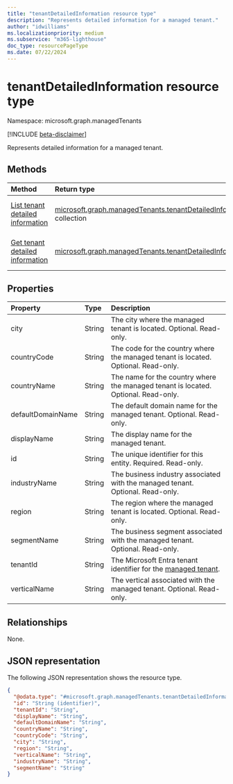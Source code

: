 ```yaml
---
title: "tenantDetailedInformation resource type"
description: "Represents detailed information for a managed tenant."
author: "idwilliams"
ms.localizationpriority: medium
ms.subservice: "m365-lighthouse"
doc_type: resourcePageType
ms.date: 07/22/2024
---
```


# tenantDetailedInformation resource type

Namespace: microsoft.graph.managedTenants

[!INCLUDE [beta-disclaimer](../../includes/beta-disclaimer.md)]

Represents detailed information for a managed tenant.

## Methods
|Method|Return type|Description|
|:---|:---|:---|
|[List tenant detailed information](../api/managedtenants-managedtenant-list-tenantsdetailedinformation.md)|[microsoft.graph.managedTenants.tenantDetailedInformation](../resources/managedtenants-tenantdetailedinformation.md) collection|Get a list of the [tenantDetailedInformation](../resources/managedtenants-tenantdetailedinformation.md) objects and their properties.|
|[Get tenant detailed information](../api/managedtenants-tenantdetailedinformation-get.md)|[microsoft.graph.managedTenants.tenantDetailedInformation](../resources/managedtenants-tenantdetailedinformation.md)|Read the properties and relationships of a [tenantDetailedInformation](../resources/managedtenants-tenantdetailedinformation.md) object.|

## Properties
|Property|Type|Description|
|:---|:---|:---|
|city|String|The city where the managed tenant is located. Optional. Read-only.|
|countryCode|String|The code for the country where the managed tenant is located. Optional. Read-only.|
|countryName|String|The name for the country where the managed tenant is located. Optional. Read-only.|
|defaultDomainName|String|The default domain name for the managed tenant. Optional. Read-only.|
|displayName|String|The display name for the managed tenant.|
|id|String|The unique identifier for this entity. Required. Read-only.|
|industryName|String|The business industry associated with the managed tenant. Optional. Read-only.|
|region|String|The region where the managed tenant is located. Optional. Read-only.|
|segmentName|String|The business segment associated with the managed tenant. Optional. Read-only.|
|tenantId|String|The Microsoft Entra tenant identifier for the [managed tenant](../resources/managedtenants-tenant.md).|
|verticalName|String|The vertical associated with the managed tenant. Optional. Read-only.|

## Relationships
None.

## JSON representation
The following JSON representation shows the resource type.
<!-- {
  "blockType": "resource",
  "keyProperty": "id",
  "@odata.type": "microsoft.graph.managedTenants.tenantDetailedInformation",
  "baseType": "microsoft.graph.entity",
  "openType": false
}
-->
``` json
{
  "@odata.type": "#microsoft.graph.managedTenants.tenantDetailedInformation",
  "id": "String (identifier)",
  "tenantId": "String",
  "displayName": "String",
  "defaultDomainName": "String",
  "countryName": "String",
  "countryCode": "String",
  "city": "String",
  "region": "String",
  "verticalName": "String",
  "industryName": "String",
  "segmentName": "String"
}
```
